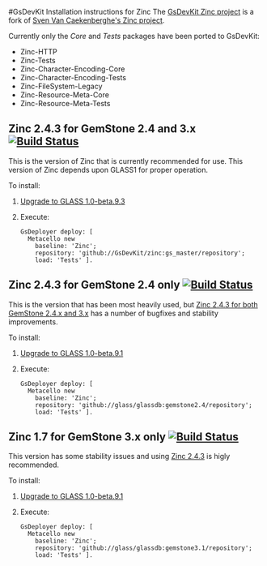 #GsDevKit Installation instructions for Zinc
The [GsDevKit Zinc project][3] is a fork of [Sven Van Caekenberghe's Zinc project][4]. 

Currently only the *Core* and *Tests* packages have been ported to GsDevKit:
* Zinc-HTTP
* Zinc-Tests
* Zinc-Character-Encoding-Core
* Zinc-Character-Encoding-Tests
* Zinc-FileSystem-Legacy
* Zinc-Resource-Meta-Core
* Zinc-Resource-Meta-Tests

## Zinc 2.4.3 for GemStone 2.4 and 3.x [![Build Status](https://travis-ci.org/GsDevKit/zinc.png?branch=gs_master)](https://travis-ci.org/gs_master/zinc)
This is the version of Zinc that is currently recommended for use. 
This version of Zinc depends upon GLASS1 for proper operation.

To install:

1. [Upgrade to GLASS 1.0-beta.9.3][1]
2. Execute:

   ```Smalltalk
   GsDeployer deploy: [
     Metacello new
       baseline: 'Zinc';
       repository: 'github://GsDevKit/zinc:gs_master/repository';
       load: 'Tests' ].
   ```

## Zinc 2.4.3 for GemStone 2.4 only [![Build Status](https://travis-ci.org/glassdb/zinc.png?branch=gemstone2.4)](https://travis-ci.org/glassdb/zinc)
This is the version that has been most heavily used, but 
[Zinc 2.4.3 for both GemStone 2.4.x and 3.x][5] has a number of bugfixes and stability 
improvements.

To install:

1. [Upgrade to GLASS 1.0-beta.9.1][2]
2. Execute:

   ```Smalltalk
   GsDeployer deploy: [
     Metacello new
       baseline: 'Zinc';
       repository: 'github://glass/glassdb:gemstone2.4/repository';
       load: 'Tests' ].
   ```

## Zinc 1.7 for GemStone 3.x only [![Build Status](https://travis-ci.org/glassdb/zinc.png?branch=gemstone3.1)](https://travis-ci.org/glassdb/zinc)
This version has some stability issues and using [Zinc 2.4.3][5] is higly recommended.

To install:

1. [Upgrade to GLASS 1.0-beta.9.1][2]
2. Execute:

   ```Smalltalk
   GsDeployer deploy: [
     Metacello new
       baseline: 'Zinc';
       repository: 'github://glass/glassdb:gemstone3.1/repository';
       load: 'Tests' ].
   ```

[1]: ../glass/upgradeTo1.0-beta9.3.md
[2]: ../glass/upgradeTo1.0-beta9.1.md
[3]: https://github.com/GsDevKit/zinc
[4]: https://github.com/svenvc/zinc
[5]: #zinc-243-for-gemstone-24-and-3x
